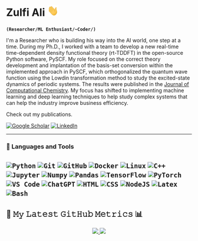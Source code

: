 # Zulfi Ali <img src="https://raw.githubusercontent.com/ABSphreak/ABSphreak/master/gifs/Hi.gif" width="30px" height="30px">

**`(Researcher/ML Enthusiast/~Coder/)`**



I'm a Researcher who is building his way into the AI world, one step at a time. During my Ph.D., I worked with a team to develop a new real-time time-dependent density functional theory (rt-TDDFT) in the open-source Python software, PySCF. My role focused on the correct theory development and implantation of the basis-set conversion within the implemented approach in PySCF, which orthogonalized the quantum wave function using the Lowdin transformation method to study the excited-state dynamics of periodic systems. The results were published in the <a href="https://doi.org/10.1002/jcc.27058" target="_blank" rel="noopener">Journal of Computational Chemistry</a>. My focus has shifted to implementing machine learning and deep learning techniques to help study complex systems that can help the industry improve business efficiency. 


Check out my publications. 

<p align="left">
  <a href="https://scholar.google.com/citations?hl=en&user=KjH0IUIAAAAJ" target="_blank" rel="noopener">
    <img alt="Google Scholar" title="My Publications" src="https://img.shields.io/badge/Google_Scholar-4285F4?style=for-the-badge&logo=google-scholar&logoColor=white"/></a>
  <a href="https://linkedin.com/in/zulfikharaali/" target="_blank" rel="noopener">
     <img alt="LinkedIn" title="LinkedIn" src="https://img.shields.io/badge/LinkedIn-0077B5?style=for-the-badge&logo=linkedin&logoColor=white"/></a>
</p>

---

### 🧰 Languages and Tools

<code><img width="30px" alt="Python" title="Python" src="https://cdn.jsdelivr.net/gh/devicons/devicon/icons/python/python-original.svg" /></code>
<code><img width="30px" alt="Git" title="Git" src="https://cdn.jsdelivr.net/gh/devicons/devicon/icons/git/git-original.svg" /></code>
<code><img width="30px" alt="GitHub" title="GitHub" src="https://cdn.jsdelivr.net/gh/devicons/devicon/icons/github/github-original.svg" /></code>
<code><img width="30px" alt="Docker" title="Docker" src="https://cdn.jsdelivr.net/gh/devicons/devicon/icons/docker/docker-original-wordmark.svg" /></code>
<code><img width="30px" alt="Linux" title="Linux" src="https://cdn.jsdelivr.net/gh/devicons/devicon/icons/linux/linux-original.svg" /></code>
<code><img width="30px" alt="C++" title="C++" src="https://cdn.jsdelivr.net/gh/devicons/devicon/icons/cplusplus/cplusplus-original.svg" /></code>
<code><img width="30px" alt="Jupyter" title="Jupyter" src="https://cdn.jsdelivr.net/gh/devicons/devicon/icons/jupyter/jupyter-original-wordmark.svg" /></code>
<code><img width="30px" alt="Numpy" title="Numpy" src="https://cdn.jsdelivr.net/gh/devicons/devicon/icons/numpy/numpy-original.svg" /></code>
<code><img width="30px" alt="Pandas" title="Pandas" src="https://cdn.jsdelivr.net/gh/devicons/devicon/icons/pandas/pandas-original.svg" /></code>
<code><img width="30px" alt="TensorFlow" title="TensorFlow" src="https://cdn.jsdelivr.net/gh/devicons/devicon/icons/tensorflow/tensorflow-original.svg" /></code>
<code><img width="30px" alt="PyTorch" title="PyTorch" src="https://cdn.jsdelivr.net/gh/devicons/devicon/icons/pytorch/pytorch-original.svg" /></code>
<code><img width="30px" alt="VS Code" title="VS Code" src="https://cdn.jsdelivr.net/gh/devicons/devicon/icons/vscode/vscode-original.svg" /></code>
<code><img width="30px" alt="ChatGPT" title="ChatGPT" src="https://cdn.jsdelivr.net/gh/walkxcode/dashboard-icons/svg/chatgpt.svg" /></code>
<code><img width="30px" alt="HTML" title="HTML" src="https://cdn.jsdelivr.net/gh/devicons/devicon/icons/html5/html5-plain.svg" /></code>
<code><img width="30px" alt="CSS" title="CSS" src="https://cdn.jsdelivr.net/gh/devicons/devicon/icons/css3/css3-plain.svg" /></code>
<code><img width="30px" alt="NodeJS" title="NodeJS" src="https://cdn.jsdelivr.net/gh/devicons/devicon/icons/nodejs/nodejs-original.svg" /></code>
<code><img width="30px" alt="Latex" title="Latex" src="https://cdn.jsdelivr.net/gh/devicons/devicon/icons/latex/latex-original.svg" /></code>
<code><img width="30px" alt="Bash" title="Bash" src="https://cdn.jsdelivr.net/gh/devicons/devicon/icons/bash/bash-original.svg" /></code>
---



## 🔔 𝙼𝚢 𝙻𝚊𝚝𝚎𝚜𝚝 𝙶𝚒𝚝𝙷𝚞𝚋 𝙼𝚎𝚝𝚛𝚒𝚌𝚜 📊
<p>
  <div align=center style="margin: auto;">
    <a href="https://github.com/anuraghazra/github-readme-stats" title="Source">
      <img width=45% src="https://github-readme-stats.vercel.app/api?username=zulfikharali650&hide_title=true&show_icons=true&hide_border=true&line_height=23&show_icons=true&text_color=000&icon_color=000&bg_color=0,c64dff,4dfcff,4dfcff,52fa5a&theme=graywhite" />
    </a>
    <!-- wi*quL3fcV -->
	<a href="https://github.com/anuraghazra/github-readme-stats" title="Source">
      <img width=45% src="https://github-readme-stats-sigma-five.vercel.app/api/top-langs/?username=zulfikharali650&hide_title=true&hide_border=true&langs_count=8&layout=compact&text_color=000&icon_color=fff&bg_color=0,52fa5a,4dfcff,c64dff&theme=graywhite" />
    </a>
  </div>
  <!--
  <br><br><br><br><br><br><br><br><br>
  <div align=center>
	<a href="https://github.com/denvercoder1/github-readme-streak-stats" title="Go to Source">
      <img align="center" width=45% src="https://github-readme-streak-stats.herokuapp.com/?user=zulfikharali650&hide_border=true&border=61dafb&theme=synthwave" alt="zulfikharali650" />
    </a>
  </div>
  -->
</p>

